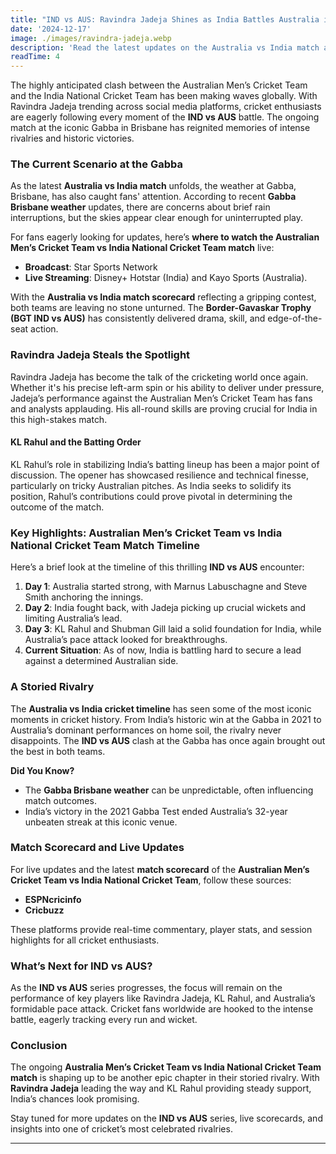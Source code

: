 ```yaml
---
title: "IND vs AUS: Ravindra Jadeja Shines as India Battles Australia in Brisbane Showdown"
date: '2024-12-17'
image: ./images/ravindra-jadeja.webp
description: 'Read the latest updates on the Australia vs India match at Gabba, including live scorecards, weather updates, Ravindra Jadeja performance, and key highlights. Stay tuned for IND vs AUS insights!'
readTime: 4
---
```


The highly anticipated clash between the Australian Men’s Cricket Team and the India National Cricket Team has been making waves globally. With Ravindra Jadeja trending across social media platforms, cricket enthusiasts are eagerly following every moment of the **IND vs AUS** battle. The ongoing match at the iconic Gabba in Brisbane has reignited memories of intense rivalries and historic victories.

### **The Current Scenario at the Gabba**

As the latest **Australia vs India match** unfolds, the weather at Gabba, Brisbane, has also caught fans' attention. According to recent **Gabba Brisbane weather** updates, there are concerns about brief rain interruptions, but the skies appear clear enough for uninterrupted play.

For fans eagerly looking for updates, here’s **where to watch the Australian Men’s Cricket Team vs India National Cricket Team match** live:

- **Broadcast**: Star Sports Network
- **Live Streaming**: Disney+ Hotstar (India) and Kayo Sports (Australia).

With the **Australia vs India match scorecard** reflecting a gripping contest, both teams are leaving no stone unturned. The **Border-Gavaskar Trophy (BGT IND vs AUS)** has consistently delivered drama, skill, and edge-of-the-seat action.

### **Ravindra Jadeja Steals the Spotlight**

Ravindra Jadeja has become the talk of the cricketing world once again. Whether it's his precise left-arm spin or his ability to deliver under pressure, Jadeja’s performance against the Australian Men’s Cricket Team has fans and analysts applauding. His all-round skills are proving crucial for India in this high-stakes match.

#### **KL Rahul and the Batting Order**

KL Rahul’s role in stabilizing India’s batting lineup has been a major point of discussion. The opener has showcased resilience and technical finesse, particularly on tricky Australian pitches. As India seeks to solidify its position, Rahul’s contributions could prove pivotal in determining the outcome of the match.

### **Key Highlights: Australian Men’s Cricket Team vs India National Cricket Team Match Timeline**

Here’s a brief look at the timeline of this thrilling **IND vs AUS** encounter:

1. **Day 1**: Australia started strong, with Marnus Labuschagne and Steve Smith anchoring the innings.
2. **Day 2**: India fought back, with Jadeja picking up crucial wickets and limiting Australia’s lead.
3. **Day 3**: KL Rahul and Shubman Gill laid a solid foundation for India, while Australia’s pace attack looked for breakthroughs.
4. **Current Situation**: As of now, India is battling hard to secure a lead against a determined Australian side.

### **A Storied Rivalry**

The **Australia vs India cricket timeline** has seen some of the most iconic moments in cricket history. From India’s historic win at the Gabba in 2021 to Australia’s dominant performances on home soil, the rivalry never disappoints. The **IND vs AUS** clash at the Gabba has once again brought out the best in both teams.

**Did You Know?**

- The **Gabba Brisbane weather** can be unpredictable, often influencing match outcomes.
- India’s victory in the 2021 Gabba Test ended Australia’s 32-year unbeaten streak at this iconic venue.

### **Match Scorecard and Live Updates**

For live updates and the latest **match scorecard** of the **Australian Men’s Cricket Team vs India National Cricket Team**, follow these sources:

- **ESPNcricinfo**
- **Cricbuzz**

These platforms provide real-time commentary, player stats, and session highlights for all cricket enthusiasts.

### **What’s Next for IND vs AUS?**

As the **IND vs AUS** series progresses, the focus will remain on the performance of key players like Ravindra Jadeja, KL Rahul, and Australia’s formidable pace attack. Cricket fans worldwide are hooked to the intense battle, eagerly tracking every run and wicket.

### **Conclusion**

The ongoing **Australia Men’s Cricket Team vs India National Cricket Team match** is shaping up to be another epic chapter in their storied rivalry. With **Ravindra Jadeja** leading the way and KL Rahul providing steady support, India’s chances look promising.

Stay tuned for more updates on the **IND vs AUS** series, live scorecards, and insights into one of cricket’s most celebrated rivalries.

---
